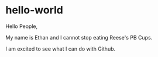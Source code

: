 # hello-world

Hello People,

My name is Ethan and I cannot stop eating Reese's PB Cups.

I am excited to see what I can do with Github.
